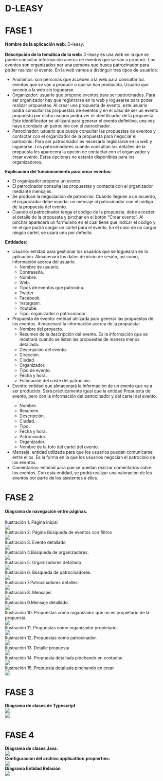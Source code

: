 # D-LEASY
<h1>FASE 1</h1>
<b>Nombre de la aplicación web:</b> D-leasy.<br><br>
<b>Descripción de la temática de la web:</b> D-leasy es una web en la que se puede consultar información acerca de eventos que se van a producir. Los eventos son organizados por una persona que busca patrocinador para poder realizar el evento.
En la web vamos a distinguir tres tipos de usuarios:
<ul>
<li>Anónimos: son personas que acceden a la web para consultar los eventos que se van a producir o que se han producido. Usuario que accede a la web sin loguearse.</li>
<li>Organizador: usuario que propone eventos para ser patrocinados. Para ser organizador hay que registrarse en la web y loguearse para poder realizar propuestas. Al crear una propuesta de evento, este usuario podrá consultar las propuestas de eventos y en el caso de ser un evento propuesto por dicho usuario podrá ver el identificador de la propuesta. Este identificador se utilizará para generar el evento definitivo, una vez haya acordado un patrocinio con el patrocinador. </li>
<li>Patrocinador: usuario que puede consultar las propuestas de eventos y contactar con el organizador de la propuesta para negociar el patrocinio. Para ser patrocinador es necesario registrarse en la web y loguearse. Los patrocinadores cuando consultan los detalles de la propuesta les aparecerá la opción de contactar con el organizador y crear evento. Estas opciones no estarán disponibles para los organizadores.</li>
</ul>

<b>Explicación del funcionamiento para crear eventos:</b>
<ul>
<li>El organizador propone un evento.</li>
<li>El patrocinador consulta las propuestas y contacta con el organizador mediante mensajes.</li>
<li>Se produce la negociación de patrocinio. Cuando lleguen a un acuerdo, el organizador debe mandar un mensaje al patrocinador con el código de la propuesta del evento.</li>
<li>Cuando el patrocinador tenga el código de la propuesta, debe acceder al detalle de la propuesta y pinchar en el botón “Crear evento”. Al pinchar aparecerá un formulario en el cual tiene que indicar el código y en el que podrá cargar un cartel para el evento. En el caso de no cargar ningún cartel, se usará uno por defecto.</li>
</ul>

<b>Entidades:</b>
<ul>
<li>Usuario: entidad para gestionar los usuarios que se loguearan en la aplicación. Almacenará los datos de inicio de sesión, así como, información acerca del usuario.
  <ul>
  <li>Nombre de usuario.</li>
  <li>Contraseña.</li>
  <li>Nombre.</li>
  <li>Web.</li>
  <li>Tipos de eventos que patrocina.</li>
  <li>Twitter.  </li>
  <li>Facebook.</li>
  <li>Instagram.</li>
  <li>Youtube.</li>
  <li>Tipo: organizador o patrocinador.</li>
  </ul>
  </li>
<li>Propuesta de evento: entidad utilizada para generar las propuestas de los eventos. Almacenará la información acerca de la propuesta: 
<ul>
  <li>Nombre del proyecto.</li>
  <li>Resumen de la descripción del evento. Es la información que se mostrará cuando se listen las propuestas de manera menos detallada.</li>
  <li>Descripción del evento.</li>
  <li>Dirección.</li>
  <li>Ciudad.</li>
  <li>Organizador.</li>
  <li>Tipo de evento.</li>
  <li>Fecha y hora.</li>
  <li>Estimación del coste del patrocinio.</li>
  </ul>
  </li>
<li>Evento: entidad que almacenará la información de un evento que va a ser producido. Será prácticamente igual que la entidad Propuesta de evento, pero con la información del patrocinador y del cartel del evento.</li>
<ul>
<li>Nombre.</li>
<li>Resumen.</li>
<li>Descripción.</li>
<li>Ciudad.</li>
<li>Tipo.</li>
<li>Fecha y hora. </li>
<li>Patrocinador.</li>
<li>Organizador.</li>
<li>Nombre de la foto del cartel del evento.</li>
</ul>
</li>
<li>Mensaje: entidad utilizada para que los usuarios puedan comunicarse entre ellos. Es la forma en la que los usuarios negocian el patrocinio de los eventos.</li>
<li>Comentarios: entidad para que se puedan realizar comentarios sobre los eventos. Con esta entidad, se podrá realizar una valoración de los eventos por parte de los asistentes a ellos. </li>
</ul>

<h1>FASE 2</h1>
<h4><b>Diagrama de navegación entre páginas.</b></h4>
Ilustración 1. Página inicial<br>
<a href="https://github.com/a-mancera/practicaDAW/blob/master/capturas/1.png?raw=true" target="_blank"><img src="https://github.com/a-mancera/practicaDAW/blob/master/capturas/1.png?raw=true" style="max-width:100%;"></a>
<br>Ilustración 2. Página Búsqueda de eventos con filtros<br>
<a href="https://github.com/a-mancera/practicaDAW/blob/master/capturas/2.png?raw=true" target="_blank"><img src="https://github.com/a-mancera/practicaDAW/blob/master/capturas/2.png?raw=true" style="max-width:100%;"></a>
<br>Ilustración 3. Evento detallado<br>
<a href="https://github.com/a-mancera/practicaDAW/blob/master/capturas/3.png?raw=true" target="_blank"><img src="https://github.com/a-mancera/practicaDAW/blob/master/capturas/3.png?raw=true" style="max-width:100%;"></a>
<br>Ilustración 4.Búsqueda de organizadores.<br>
<a href="https://github.com/a-mancera/practicaDAW/blob/master/capturas/4.png?raw=true" target="_blank"><img src="https://github.com/a-mancera/practicaDAW/blob/master/capturas/4.png?raw=true" style="max-width:100%;"></a>
<br>Ilustración 5. Organizadores detallado<br>
<a href="https://github.com/a-mancera/practicaDAW/blob/master/capturas/5.png?raw=true" target="_blank"><img src="https://github.com/a-mancera/practicaDAW/blob/master/capturas/5.png?raw=true" style="max-width:100%;"></a>
<br>Ilustración 6. Búsqueda de patrocinadores.<br>
<a href="https://github.com/a-mancera/practicaDAW/blob/master/capturas/6.png?raw=true" target="_blank"><img src="https://github.com/a-mancera/practicaDAW/blob/master/capturas/6.png?raw=true" style="max-width:100%;"></a>
<br>Ilustración 7.Patrocinadores detalles.<br>
<a href="https://github.com/a-mancera/practicaDAW/blob/master/capturas/7.png?raw=true" target="_blank"><img src="https://github.com/a-mancera/practicaDAW/blob/master/capturas/7.png?raw=true" style="max-width:100%;"></a>
<br>Ilustración 8. Mensajes<br>
<a href="https://github.com/a-mancera/practicaDAW/blob/master/capturas/8.png?raw=true" target="_blank"><img src="https://github.com/a-mancera/practicaDAW/blob/master/capturas/8.png?raw=true" style="max-width:100%;"></a>
<br>Ilustración 9.Mensaje detallado.<br>
<a href="https://github.com/a-mancera/practicaDAW/blob/master/capturas/9.png?raw=true" target="_blank"><img src="https://github.com/a-mancera/practicaDAW/blob/master/capturas/8.png?raw=true" style="max-width:100%;"></a>
<br>Ilustración 10. Propuestas como organizador que no es propietario de la propuesta.<br>
<a href="https://github.com/a-mancera/practicaDAW/blob/master/capturas/10.png?raw=true" target="_blank"><img src="https://github.com/a-mancera/practicaDAW/blob/master/capturas/10.png?raw=true" style="max-width:100%;"></a>
<br>Ilustración 11. Propuestas como organizador propietario.<br>
<a href="https://github.com/a-mancera/practicaDAW/blob/master/capturas/11.png?raw=true" target="_blank"><img src="https://github.com/a-mancera/practicaDAW/blob/master/capturas/11.png?raw=true" style="max-width:100%;"></a>
<br>Ilustración 12. Propuestas como patrocinador.<br>
<a href="https://github.com/a-mancera/practicaDAW/blob/master/capturas/12.png?raw=true" target="_blank"><img src="https://github.com/a-mancera/practicaDAW/blob/master/capturas/12.png?raw=true" style="max-width:100%;"></a>
<br>Ilustración 13. Detalle propuesta<br>
<a href="https://github.com/a-mancera/practicaDAW/blob/master/capturas/13.png?raw=true" target="_blank"><img src="https://github.com/a-mancera/practicaDAW/blob/master/capturas/13.png?raw=true" style="max-width:100%;"></a>
<br>Ilustración 14. Propuesta detallada pinchando en contactar.<br>
<a href="https://github.com/a-mancera/practicaDAW/blob/master/capturas/14.png?raw=true" target="_blank"><img src="https://github.com/a-mancera/practicaDAW/blob/master/capturas/14.png?raw=true" style="max-width:100%;"></a>
<br>Ilustración 15. Propuesta detallada pinchando en crear<br>
<a href="https://github.com/a-mancera/practicaDAW/blob/master/capturas/15.png?raw=true" target="_blank"><img src="https://github.com/a-mancera/practicaDAW/blob/master/capturas/15.png?raw=true" style="max-width:100%;"></a>
<br>

<h1>FASE 3</h1>
<b>Diagrama de clases de Typescript</b>
<br><a href="https://github.com/a-mancera/practicaDAW/blob/master/capturas/16.png?raw=true" target="_blank"><img src="https://github.com/a-mancera/practicaDAW/blob/master/capturas/16.png?raw=true" style="max-width:100%;"></a>
<br><a href="https://github.com/a-mancera/practicaDAW/blob/master/capturas/17.png?raw=true" target="_blank"><img src="https://github.com/a-mancera/practicaDAW/blob/master/capturas/17.png?raw=true" style="max-width:100%;"></a>
<br>
<h1>FASE 4</h1>
<b>Diagrama de clases Java.</b>
<br><a href="https://github.com/a-mancera/practicaDAW/blob/master/capturas/18.png?raw=true" target="_blank"><img src="https://github.com/a-mancera/practicaDAW/blob/master/capturas/18.png?raw=true" style="max-width:100%;"></a>
<br><b>Configuración del archivo applicattion.propierties:</b>
<br><a href="https://github.com/a-mancera/practicaDAW/blob/master/capturas/19.png?raw=true" target="_blank"><img src="https://github.com/a-mancera/practicaDAW/blob/master/capturas/19.png?raw=true" style="max-width:100%;"></a>
<br><b>Diagrama Entidad Relación</b>
<br><a href="https://github.com/a-mancera/practicaDAW/blob/master/capturas/20.png?raw=true" target="_blank"><img src="https://github.com/a-mancera/practicaDAW/blob/master/capturas/20.png?raw=true" style="max-width:100%;"></a>
<br>

